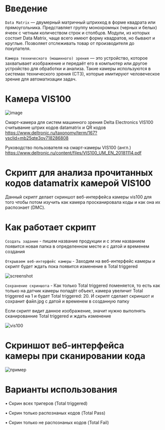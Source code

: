 # Введение
```Data Matrix``` — двумерный матричный штрихкод в форме квадрата или прямоугольника. Представляет группу монохромных (черных и белых) ячеек с четным количеством строк и столбцов. Модули, из которых состоит Data Matrix, чаще всего имеют форму квадратов, но бывают и круглые.
Позволяет отслеживать товар от производителя до покупателя.

```Камера технического (машинного) зрения``` — это устройство, которое захватывает изображение и передаёт его в компьютер или другое устройство для обработки и анализа. Такие камеры используются в системах технического зрения (СТЗ), которые имитируют человеческое зрение для автоматизации задач.
# Камера VIS100

![image](https://github.com/user-attachments/assets/7438da5a-758e-42ee-969a-a3f4c7b8ca74)

Смарт-камера для систем машинного зрения Delta Electronics VIS100 считывание штрих кодов datamatrix и QR кодов
https://www.deltronic.ru/taxonomy/term/167?ysclid=mb25qte3ov718286808

Руководство пользователя на смарт-камеры VIS100 (англ.)  https://www.deltronic.ru/content/files/VIS100_UM_EN_20181114.pdf

# Скрипт для анализа прочитанных кодов datamatrix камерой VIS100
Данный скрипт делает скриншот веб-интерфейса камеры vis100 для того чтобы потом изучить как камера просканировала коды и как она их распознает (DMC).

# Как работает скрипт
```Создать задание``` - пишем название продукции и с этим названием появится новая папка в определенном месте и с датой и временем создания

```Открываем веб-интерфейс камеры``` - Заходим на веб-интерфейс камеры и скрипт будет ждать пока появится изменение в Total triggered

![screenshot](https://github.com/user-attachments/assets/353ef61c-b6ca-4137-a854-341b83f0f0cf)

```Сохранение скриншота``` - Как только Total triggered поменяется, то есть как только на датчик камеры попадёт объект, камера увеличит Total triggered на 1 и будет Total triggered: 20. И скрипт сделает скриншот и сохранит файл.jpg с датой и временем в созданную папку

Если скрипт видит данное изображение, значит нужно выполнять сканированние Total triggered и ждать изменение 

![vis100](https://github.com/user-attachments/assets/8f77b25a-c3ef-4ac6-bb9e-db0c4741b5a6)


# Скриншот веб-интерфейса камеры при сканировании кода

![пример](https://github.com/user-attachments/assets/6f0090f2-bf4a-466c-b208-6d00b83acebc)

# Варианты использования
• Скрин всех тригеров (Total triggered)

• Скрин только распознаных кодов (Total Pass)

• Скрин только не распознаных кодов (Total Fail)







